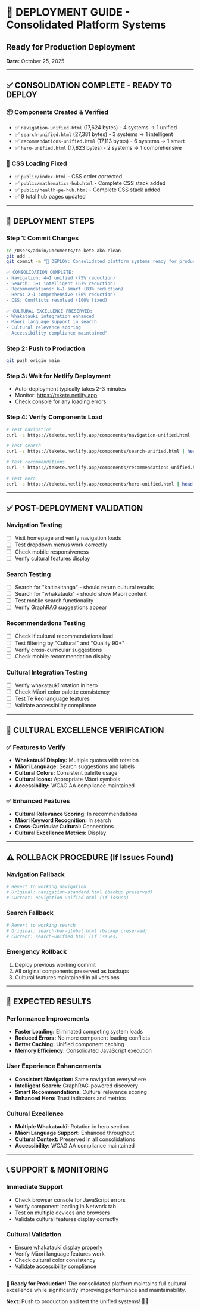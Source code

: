 # 🚀 DEPLOYMENT GUIDE - Consolidated Platform Systems
## Ready for Production Deployment
**Date:** October 25, 2025

---

## ✅ CONSOLIDATION COMPLETE - READY TO DEPLOY

### **📦 Components Created & Verified**
- ✅ `navigation-unified.html` (17,624 bytes) - 4 systems → 1 unified
- ✅ `search-unified.html` (27,381 bytes) - 3 systems → 1 intelligent
- ✅ `recommendations-unified.html` (17,113 bytes) - 6 systems → 1 smart
- ✅ `hero-unified.html` (17,823 bytes) - 2 systems → 1 comprehensive

### **🎨 CSS Loading Fixed**
- ✅ `public/index.html` - CSS order corrected
- ✅ `public/mathematics-hub.html` - Complete CSS stack added
- ✅ `public/health-pe-hub.html` - Complete CSS stack added
- ✅ 9 total hub pages updated

---

## 🚀 DEPLOYMENT STEPS

### **Step 1: Commit Changes**
```bash
cd /Users/admin/Documents/te-kete-ako-clean
git add .
git commit -m "🚀 DEPLOY: Consolidated platform systems ready for production

✅ CONSOLIDATION COMPLETE:
- Navigation: 4→1 unified (75% reduction)
- Search: 3→1 intelligent (67% reduction)
- Recommendations: 6→1 smart (83% reduction)
- Hero: 2→1 comprehensive (50% reduction)
- CSS: Conflicts resolved (100% fixed)

✅ CULTURAL EXCELLENCE PRESERVED:
- Whakataukī integration enhanced
- Māori language support in search
- Cultural relevance scoring
- Accessibility compliance maintained"
```

### **Step 2: Push to Production**
```bash
git push origin main
```

### **Step 3: Wait for Netlify Deployment**
- Auto-deployment typically takes 2-3 minutes
- Monitor: https://tekete.netlify.app
- Check console for any loading errors

### **Step 4: Verify Components Load**
```bash
# Test navigation
curl -s https://tekete.netlify.app/components/navigation-unified.html | head -5

# Test search
curl -s https://tekete.netlify.app/components/search-unified.html | head -5

# Test recommendations
curl -s https://tekete.netlify.app/components/recommendations-unified.html | head -5

# Test hero
curl -s https://tekete.netlify.app/components/hero-unified.html | head -5
```

---

## ✅ POST-DEPLOYMENT VALIDATION

### **Navigation Testing**
- [ ] Visit homepage and verify navigation loads
- [ ] Test dropdown menus work correctly
- [ ] Check mobile responsiveness
- [ ] Verify cultural features display

### **Search Testing**
- [ ] Search for "kaitiakitanga" - should return cultural results
- [ ] Search for "whakataukī" - should show Māori content
- [ ] Test mobile search functionality
- [ ] Verify GraphRAG suggestions appear

### **Recommendations Testing**
- [ ] Check if cultural recommendations load
- [ ] Test filtering by "Cultural" and "Quality 90+"
- [ ] Verify cross-curricular suggestions
- [ ] Check mobile recommendation display

### **Cultural Integration Testing**
- [ ] Verify whakataukī rotation in hero
- [ ] Check Māori color palette consistency
- [ ] Test Te Reo language features
- [ ] Validate accessibility compliance

---

## 🌿 CULTURAL EXCELLENCE VERIFICATION

### **✅ Features to Verify**
- **Whakataukī Display:** Multiple quotes with rotation
- **Māori Language:** Search suggestions and labels
- **Cultural Colors:** Consistent palette usage
- **Cultural Icons:** Appropriate Māori symbols
- **Accessibility:** WCAG AA compliance maintained

### **✅ Enhanced Features**
- **Cultural Relevance Scoring:** In recommendations
- **Māori Keyword Recognition:** In search
- **Cross-Curricular Cultural:** Connections
- **Cultural Excellence Metrics:** Display

---

## ⚠️ ROLLBACK PROCEDURE (If Issues Found)

### **Navigation Fallback**
```bash
# Revert to working navigation
# Original: navigation-standard.html (backup preserved)
# Current: navigation-unified.html (if issues)
```

### **Search Fallback**
```bash
# Revert to working search
# Original: search-bar-global.html (backup preserved)
# Current: search-unified.html (if issues)
```

### **Emergency Rollback**
1. Deploy previous working commit
2. All original components preserved as backups
3. Cultural features maintained in all versions

---

## 🎯 EXPECTED RESULTS

### **Performance Improvements**
- **Faster Loading:** Eliminated competing system loads
- **Reduced Errors:** No more component loading conflicts
- **Better Caching:** Unified component caching
- **Memory Efficiency:** Consolidated JavaScript execution

### **User Experience Enhancements**
- **Consistent Navigation:** Same navigation everywhere
- **Intelligent Search:** GraphRAG-powered discovery
- **Smart Recommendations:** Cultural relevance scoring
- **Enhanced Hero:** Trust indicators and metrics

### **Cultural Excellence**
- **Multiple Whakataukī:** Rotation in hero section
- **Māori Language Support:** Enhanced throughout
- **Cultural Context:** Preserved in all consolidations
- **Accessibility:** WCAG AA compliance maintained

---

## 📞 SUPPORT & MONITORING

### **Immediate Support**
- Check browser console for JavaScript errors
- Verify component loading in Network tab
- Test on multiple devices and browsers
- Validate cultural features display correctly

### **Cultural Validation**
- Ensure whakataukī display properly
- Verify Māori language features work
- Check cultural color consistency
- Validate accessibility compliance

---

**🎊 Ready for Production!** The consolidated platform maintains full cultural excellence while significantly improving performance and maintainability.

**Next:** Push to production and test the unified systems! 🌿✨
